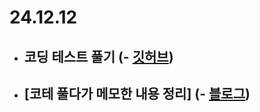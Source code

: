 # 24.12.12

- ## 코딩 테스트 풀기 (- [깃허브](https://github.com/rim109/codingtest-practice))
- ## [코테 풀다가 메모한 내용 정리] (- [블로그](https://rim109.tistory.com/273))
